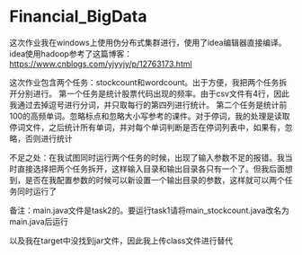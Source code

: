 # Financial_BigData
这次作业我在windows上使用伪分布式集群进行，使用了idea编辑器直接编译。
idea使用hadoop参考了这篇博客：https://www.cnblogs.com/yjyyjy/p/12763173.html

这次作业包含两个任务：stockcount和wordcount。出于方便，我把两个任务拆开分别进行。
第一个任务是统计股票代码出现的频率。由于csv文件有4行，因此我通过去掉逗号进行分词，并只取每行的第四列进行统计。
第二个任务是统计前100的高频单词。忽略标点和忽略大小写参考的课件。对于停词，我的处理是读取停词文件，之后统计所有单词，并对每个单词判断是否在停词列表中，如果有，忽略，否则进行统计

不足之处：在我试图同时运行两个任务的时候，出现了输入参数不足的报错。我当时直接选择把两个任务拆开，这样输入目录和输出目录各只有一个了。但我后面想到，是否在我配置参数的时候可以新设置一个输出目录的参数，这样就可以两个任务同时运行了

备注：main.java文件是task2的。要运行task1请将main_stockcount.java改名为main.java后运行

以及我在target中没找到jar文件，因此我上传class文件进行替代
